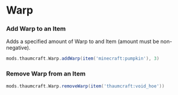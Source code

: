 # Warp

### Add Warp to an Item

Adds a specified amount of Warp to and Item (amount must be non-negative).

```groovy
mods.thaumcraft.Warp.addWarp(item('minecraft:pumpkin'), 3)
```

### Remove Warp from an Item

```groovy
mods.thaumcraft.Warp.removeWarp(item('thaumcraft:void_hoe'))
```

